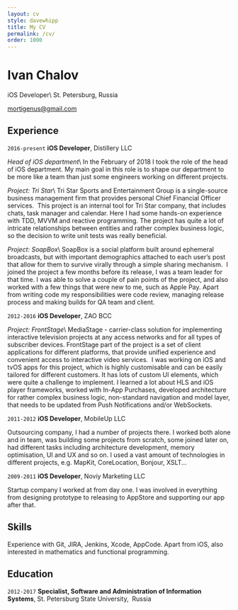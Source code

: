 ```yaml
---
layout: cv
style: davewhipp 
title: My CV
permalink: /cv/
order: 1000
---
```

# Ivan Chalov
iOS Developer\\
St. Petersburg, Russia

<div id="webaddress">
<a href="mailto:mortigenus@gmail.com">mortigenus@gmail.com</a>
</div>

## Experience

`2016-present`
__iOS Developer__, Distillery LLC


_Head of iOS department_\\
In the February of 2018 I took the role of the head of iOS department. My main goal in this role is to shape our department to be more like a team than just some engineers working on different projects.

_Project: Tri Star_\\
Tri Star Sports and Entertainment Group is a single-source business management firm that provides personal Chief Financial Officer services. 
This project is an internal tool for Tri Star company, that includes chats, task manager and calendar. Here I had some hands-on experience with TDD, MVVM and reactive programming. The project has quite a lot of intricate relationships between entities and rather complex business logic, so the decision to write unit tests was really beneficial.

_Project: SoapBox_\\
SoapBox is a social platform built around ephemeral broadcasts, but with important demographics attached to each user’s post that allow for them to survive virally through a simple sharing mechanism. 
I joined the project a few months before its release, I was a team leader for that time. I was able to solve a couple of pain points of the project, and also worked with a few things that were new to me, such as Apple Pay. Apart from writing code my responsibilities were code review, managing release process and making builds for QA team and client.


`2012-2016`
__iOS Developer__, ZAO BCC


_Project: FrontStage_\\
MediaStage - carrier-class solution for implementing interactive television projects at any access networks and for all types of subscriber devices. FrontStage part of the project is a set of client applications for different platforms, that provide unified experience and convenient access to interactive video services. 
I was working on iOS and tvOS apps for this project, which is highly customisable and can be easily tailored for different customers. It has lots of custom UI elements, which were quite a challenge to implement. I learned a lot about HLS and iOS player frameworks, worked with In-App Purchases, developed architecture for rather complex business logic, non-standard navigation and model layer, that needs to be updated from Push Notifications and/or WebSockets.
 

`2011-2012`
__iOS Developer__, MobileUp LLC


Outsourcing company, I had a number of projects there. I worked both alone and in team, was building some projects from scratch, some joined later on, had different tasks including architecture development, memory optimisation, UI and UX and so on. I used a vast amount of technologies in different projects, e.g. MapKit, CoreLocation, Bonjour, XSLT...


`2009-2011`
__iOS Developer__, Noviy Marketing LLC


Startup company I worked at from day one. I was involved in everything from designing prototype to releasing to AppStore and supporting our app after that.

## Skills

Experience with Git, JIRA, Jenkins, Xcode, AppCode.
Apart from iOS, also interested in mathematics and functional programming.

## Education 

`2012-2017`
__Specialist, Software and Administration of Information Systems__, St. Petersburg State University, 
Russia


<!-- Last updated: April 2019 -->

